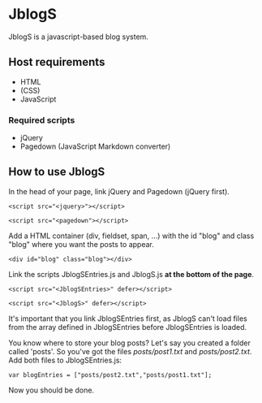 # JblogS
JblogS is a javascript-based blog system.

## Host requirements

* HTML
* (CSS)
* JavaScript

### Required scripts

* jQuery
* Pagedown (JavaScript Markdown converter)

## How to use JblogS

In the head of your page, link jQuery and Pagedown (jQuery first).

`<script src="<jquery>"></script>`

`<script src="<pagedown"></script>`

Add a HTML container (div, fieldset, span, ...) with the id "blog" and class "blog" where you want the posts to appear.

`<div id="blog" class="blog"></div>`

Link the scripts JblogSEntries.js and JblogS.js __at the bottom of the page__.

`<script src="<JblogSEntries>" defer></script>`

`<script src="<JblogS>" defer></script>`

It's important that you link JblogSEntries first, as JblogS can't load files from the array defined in JblogSEntries before JblogSEntries is loaded.

You know where to store your blog posts? Let's say you created a folder called 'posts'. So you've got the files _posts/post1.txt_ and _posts/post2.txt_. Add both files to JblogSEntries.js:

`var blogEntries = ["posts/post2.txt","posts/post1.txt"];`

Now you should be done.
